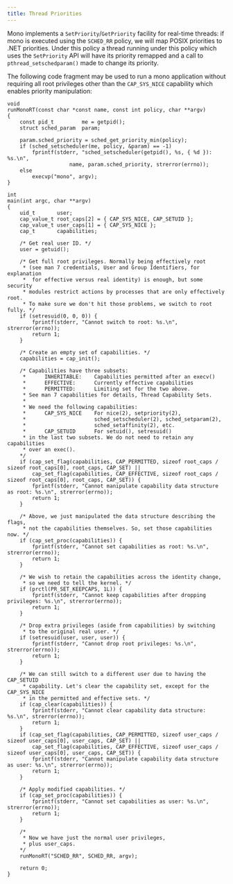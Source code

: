 ```yaml
---
title: Thread Priorities
---
```


Mono implements a `SetPriority`/`GetPriority` facility for real-time threads: if
mono is executed using the `SCHED_RR` policy, we will map POSIX priorities
to .NET priorities. Under this policy a thread running under this policy
which uses the `SetPriority` API will have its priority remapped and a
call to `pthread_setschedparam()` made to change its priority.
    
The following code fragment may be used to run a mono application
without requiring all root privileges other than the `CAP_SYS_NICE`
capability which enables priority manipulation:
    
    void
    runMonoRT(const char *const name, const int policy, char **argv)
    {
        const pid_t         me = getpid();
        struct sched_param  param;
    
        param.sched_priority = sched_get_priority_min(policy);
        if (sched_setscheduler(me, policy, &param) == -1)
            fprintf(stderr, "sched_setscheduler(getpid(), %s, { %d }): %s.\n",
                        name, param.sched_priority, strerror(errno));
        else
            execvp("mono", argv);
    }
    
    int
    main(int argc, char **argv)
    {
        uid_t       user;
        cap_value_t root_caps[2] = { CAP_SYS_NICE, CAP_SETUID };
        cap_value_t user_caps[1] = { CAP_SYS_NICE };
        cap_t       capabilities;
    
        /* Get real user ID. */
        user = getuid();
    
        /* Get full root privileges. Normally being effectively root
         * (see man 7 credentials, User and Group Identifiers, for explanation
         *  for effective versus real identity) is enough, but some security
         * modules restrict actions by processes that are only effectively root.
         * To make sure we don't hit those problems, we switch to root fully. */
        if (setresuid(0, 0, 0)) {
            fprintf(stderr, "Cannot switch to root: %s.\n", strerror(errno));
            return 1;
        }
    
        /* Create an empty set of capabilities. */
        capabilities = cap_init();
    
        /* Capabilities have three subsets:
         *      INHERITABLE:    Capabilities permitted after an execv()
         *      EFFECTIVE:      Currently effective capabilities
         *      PERMITTED:      Limiting set for the two above.
         * See man 7 capabilities for details, Thread Capability Sets.
         *
         * We need the following capabilities:
         *      CAP_SYS_NICE    For nice(2), setpriority(2),
         *                      sched_setscheduler(2), sched_setparam(2),
         *                      sched_setaffinity(2), etc.
         *      CAP_SETUID      For setuid(), setresuid()
         * in the last two subsets. We do not need to retain any capabilities
         * over an exec().
        */
        if (cap_set_flag(capabilities, CAP_PERMITTED, sizeof root_caps / sizeof root_caps[0], root_caps, CAP_SET) ||
            cap_set_flag(capabilities, CAP_EFFECTIVE, sizeof root_caps / sizeof root_caps[0], root_caps, CAP_SET)) {
            fprintf(stderr, "Cannot manipulate capability data structure as root: %s.\n", strerror(errno));
            return 1;
        }
    
        /* Above, we just manipulated the data structure describing the flags,
         * not the capabilities themselves. So, set those capabilities now. */
        if (cap_set_proc(capabilities)) {
            fprintf(stderr, "Cannot set capabilities as root: %s.\n", strerror(errno));
            return 1;
        }
    
        /* We wish to retain the capabilities across the identity change,
         * so we need to tell the kernel. */
        if (prctl(PR_SET_KEEPCAPS, 1L)) {
            fprintf(stderr, "Cannot keep capabilities after dropping privileges: %s.\n", strerror(errno));
            return 1;
        }
    
        /* Drop extra privileges (aside from capabilities) by switching
         * to the original real user. */
        if (setresuid(user, user, user)) {
            fprintf(stderr, "Cannot drop root privileges: %s.\n", strerror(errno));
            return 1;
        }
    
        /* We can still switch to a different user due to having the CAP_SETUID
         * capability. Let's clear the capability set, except for the CAP_SYS_NICE
         * in the permitted and effective sets. */
        if (cap_clear(capabilities)) {
            fprintf(stderr, "Cannot clear capability data structure: %s.\n", strerror(errno));
            return 1;
        }
        if (cap_set_flag(capabilities, CAP_PERMITTED, sizeof user_caps / sizeof user_caps[0], user_caps, CAP_SET) ||
            cap_set_flag(capabilities, CAP_EFFECTIVE, sizeof user_caps / sizeof user_caps[0], user_caps, CAP_SET)) {
            fprintf(stderr, "Cannot manipulate capability data structure as user: %s.\n", strerror(errno));
            return 1;
        }
    
        /* Apply modified capabilities. */
        if (cap_set_proc(capabilities)) {
            fprintf(stderr, "Cannot set capabilities as user: %s.\n", strerror(errno));
            return 1;
        }
    
        /*
         * Now we have just the normal user privileges,
         * plus user_caps.
        */
        runMonoRT("SCHED_RR", SCHED_RR, argv);
    
        return 0;
    }

